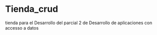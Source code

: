 # Tienda_crud
tienda para el Desarrollo del parcial 2 de Desarrollo de aplicaciones con accesso a datos 
